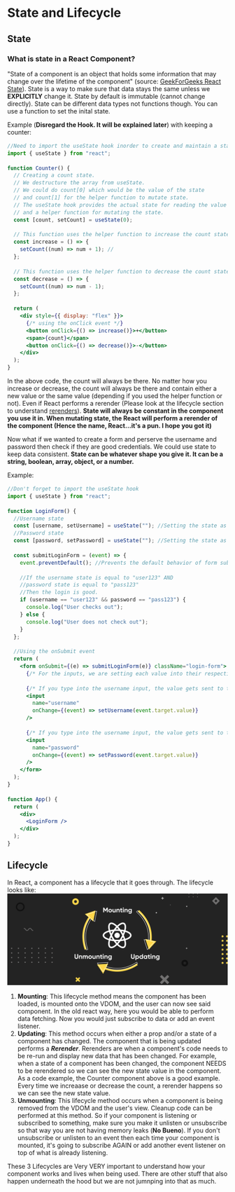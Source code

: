 # State and Lifecycle

## State

### What is state in a React Component?

"State of a component is an object that holds some information that may change over the lifetime of the component" (source: [GeekForGeeks React State](https://www.geeksforgeeks.org/reactjs-state-react/)). State is a way to make sure that data stays the same unless we **EXPLICITLY** change it. State by default is immutable (cannot change directly). State can be different data types not functions though. You can use a function to set the inital state.

Example (**Disregard the Hook. It will be explained later**) with keeping a counter:

```jsx
//Need to import the useState hook inorder to create and maintain a state in a component
import { useState } from "react";

function Counter() {
  // Creating a count state.
  // We destructure the array from useState.
  // We could do count[0] which would be the value of the state
  // and count[1] for the helper function to mutate state.
  // The useState hook provides the actual state for reading the value or manipulating it if needed
  // and a helper function for mutating the state.
  const [count, setCount] = useState(0);

  // This function uses the helper function to increase the count state
  const increase = () => {
    setCount((num) => num + 1); //
  };

  // This function uses the helper function to decrease the count state
  const decrease = () => {
    setCount((num) => num - 1);
  };

  return (
    <div style={{ display: "flex" }}>
      {/* using the onClick event */}
      <button onClick={() => increase()}>+</button>
      <span>{count}</span>
      <button onClick={() => decrease()}>-</button>
    </div>
  );
}
```

In the above code, the count will always be there. No matter how you increase or decrease, the count will always be there and contain either a new value or the same value (depending if you used the helper function or not). Even if React performs a rerender (Please look at the lifecycle section to understand [rerenders](#lifecycle)). **State will always be constant in the component you use it in. When mutating state, the React will perform a rerender of the component (Hence the name, React...it's a pun. I hope you got it)**

Now what if we wanted to create a form and perserve the username and password then check if they are good credentials. We could use state to keep data consistent. **State can be whatever shape you give it. It can be a string, boolean, array, object, or a number.**

Example:

```jsx
//Don't forget to import the useState hook
import { useState } from "react";

function LoginForm() {
  //Username state
  const [username, setUsername] = useState(""); //Setting the state as an empty string
  //Password state
  const [password, setPassword] = useState(""); //Setting the state as an empty string

  const submitLoginForm = (event) => {
    event.preventDefault(); //Prevents the default behavior of form submission

    //If the username state is equal to "user123" AND
    //password state is equal to "pass123"
    //Then the login is good.
    if (username == "user123" && password == "pass123") {
      console.log("User checks out");
    } else {
      console.log("User does not check out");
    }
  };

  //Using the onSubmit event
  return (
    <form onSubmit={(e) => submitLoginForm(e)} className="login-form">
      {/* For the inputs, we are setting each value into their respective states*/}

      {/* If you type into the username input, the value gets sent to the username state*/}
      <input
        name="username"
        onChange={(event) => setUsername(event.target.value)}
      />

      {/* If you type into the username input, the value gets sent to the username state*/}
      <input
        name="password"
        onChange={(event) => setPassword(event.target.value)}
      />
    </form>
  );
}

function App() {
  return (
    <div>
      <LoginForm />
    </div>
  );
}
```

## Lifecycle

In React, a component has a lifecycle that it goes through. The lifecycle looks like:
![react-lifecycle](./images/react-lifecycle-methods.png)

1. **Mounting**: This lifecycle method means the component has been loaded, is mounted onto the VDOM, and the user can now see said component. In the old react way, here you would be able to perform data fetching. Now you would just subscribe to data or add an event listener.
2. **Updating**: This method occurs when either a prop and/or a state of a component has changed. The component that is being updated performs a **_Rerender_**. Rerenders are when a component's code needs to be re-run and display new data that has been changed. For example, when a state of a component has been changed, the component NEEDS to be rerendered so we can see the new state value in the component. As a code example, the Counter component above is a good example. Every time we increaase or decrease the count, a rerender happens so we can see the new state value.
3. **Unmounting**: This lifecycle method occurs when a component is being removed from the VDOM and the user's view. Cleanup code can be performed at this method. So if your component is listening or subscribed to something, make sure you make it unlisten or unsubscribe so that way you are not having memory leaks (**No Bueno**). If you don't unsubscribe or unlisten to an event then each time your component is mounted, it's going to subscribe AGAIN or add another event listener on top of what is already listening.

These 3 Lifecycles are Very VERY important to understand how your component works and lives when being used. There are other stuff that also happen underneath the hood but we are not jumnping into that as much.
